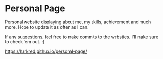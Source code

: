 # Personal Page
Personal website displaying about me, my skills, achievement and much more.  Hope to update it as often as I can.

If any suggestions, feel free to make commits to the websties. I'll make sure to check 'em out. :)

https://harkred.github.io/personal-page/

